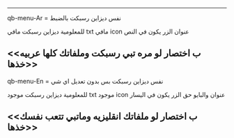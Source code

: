 ----------------------------------------------------------
qb-menu-Ar = نفس ديزاين رسبكت بالضبط

للمعلومية ديزاين رسبكت
مافي txt 
مافي icon
عنوان الزر يكون في النص

<<ب اختصار لو مره تبي رسبكت وملفاتك كلها عربيه خذها>>
----------------------------------------------------------
qb-menu-En = نفس ديزاين رسبكت بس بدون تعديل اي شي

للمعلومية ديزاين رسبكت
موجود txt 
موجود icon
عنوان والبايو حق الزر يكون في اليسار

<<ب اختصار لو ملفاتك انقليزيه وماتبي تتعب نفسك خذها>>
----------------------------------------------------------